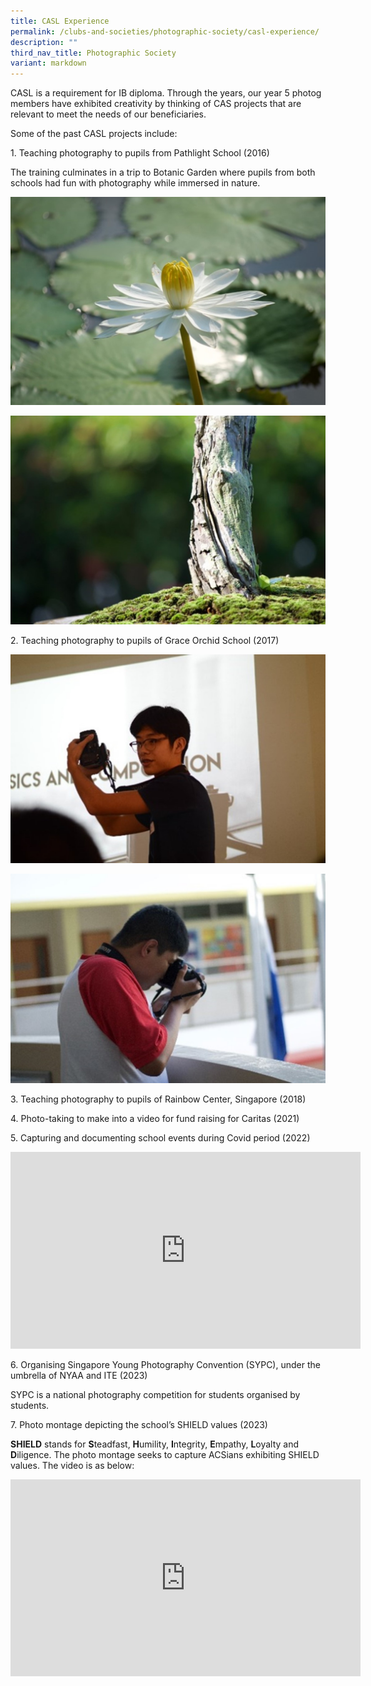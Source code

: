 ```yaml
---
title: CASL Experience
permalink: /clubs-and-societies/photographic-society/casl-experience/
description: ""
third_nav_title: Photographic Society
variant: markdown
---
```

CASL is a requirement for IB diploma. Through the years, our year 5 photog members have exhibited creativity by thinking of CAS projects that are relevant to meet the needs of our beneficiaries.

Some of the past CASL projects include:

1.&nbsp;Teaching photography to pupils from Pathlight School (2016)

The training culminates in a trip to Botanic Garden where pupils from both schools had fun with photography while immersed in nature.

![](/images/Clubs%20And%20Societies/Photo%20Club/Picture7.jpg)

![](/images/Clubs%20And%20Societies/Photo%20Club/Picture8.jpg)

2.&nbsp;Teaching photography to pupils of Grace Orchid School (2017)

![](/images/Clubs%20And%20Societies/Photo%20Club/Picture9.jpg)

![](/images/Clubs%20And%20Societies/Photo%20Club/Picture10.jpg)


3.&nbsp;Teaching photography to pupils of Rainbow Center, Singapore (2018)

4.&nbsp;Photo-taking to make into a video for fund raising for Caritas (2021)

5.&nbsp;Capturing and documenting school events during Covid period (2022)

<iframe allowfullscreen="" allow="accelerometer; autoplay; clipboard-write; encrypted-media; gyroscope; picture-in-picture; web-share" frameborder="0" title="YouTube video player" src="https://www.youtube.com/embed/7vQ6KmrAe3Y?si=7pz8jWqVy9vejNtd" height="315" width="560"></iframe>

6.&nbsp;Organising Singapore Young Photography Convention (SYPC), under the umbrella of NYAA and ITE (2023)

SYPC is a national photography competition for students organised by students.

7.&nbsp;Photo montage depicting the school’s SHIELD values (2023)

**SHIELD** stands for **S**teadfast, **H**umility, **I**ntegrity, **E**mpathy, **L**oyalty and **D**iligence. The photo montage seeks to capture ACSians exhibiting SHIELD values. The video is as below: 

<iframe allowfullscreen="" allow="accelerometer; autoplay; clipboard-write; encrypted-media; gyroscope; picture-in-picture; web-share" frameborder="0" title="YouTube video player" src="https://www.youtube.com/embed/fJW66v2GkRM?si=gQ4RtKM6IpCT2JRP" height="315" width="560"></iframe>